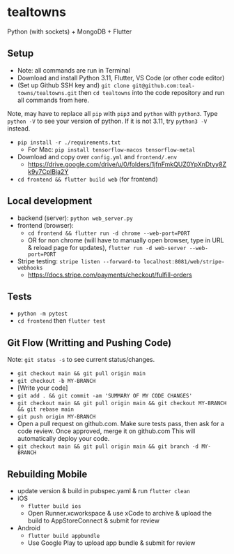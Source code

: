# tealtowns

Python (with sockets) + MongoDB + Flutter

## Setup

- Note: all commands are run in Terminal
- Download and install Python 3.11, Flutter, VS Code (or other code editor)
- (Set up Github SSH key and) `git clone git@github.com:teal-towns/tealtowns.git` then `cd tealtowns` into the code repository and run all commands from here.

Note, may have to replace all `pip` with `pip3` and `python` with `python3`. Type `python -V` to see your version of python. If it is not 3.11, try `python3 -V` instead.
- `pip install -r ./requirements.txt`
  - For Mac: `pip install tensorflow-macos tensorflow-metal`
- Download and copy over `config.yml` and `frontend/.env`
  - https://drive.google.com/drive/u/0/folders/1jfnFmkQUZ0YpXnDtyy8Zk9y7CplBja2Y
- `cd frontend && flutter build web` (for frontend)

## Local development

- backend (server): `python web_server.py`
- frontend (browser):
  - `cd frontend && flutter run -d chrome --web-port=PORT`
  - OR for non chrome (will have to manually open browser, type in URL & reload page for updates), `flutter run -d web-server --web-port=PORT`
- Stripe testing: `stripe listen --forward-to localhost:8081/web/stripe-webhooks`
  - https://docs.stripe.com/payments/checkout/fulfill-orders

## Tests

- `python -m pytest`
- `cd frontend` then `flutter test`

## Git Flow (Writting and Pushing Code)
Note: `git status -s` to see current status/changes.
- `git checkout main && git pull origin main`
- `git checkout -b MY-BRANCH`
- [Write your code]
- `git add . && git commit -am 'SUMMARY OF MY CODE CHANGES'`
- `git checkout main && git pull origin main && git checkout MY-BRANCH && git rebase main`
- `git push origin MY-BRANCH`
- Open a pull request on github.com. Make sure tests pass, then ask for a code review. Once approved, merge it on github.com This will automatically deploy your code.
- `git checkout main && git pull origin main && git branch -d MY-BRANCH`

## Rebuilding Mobile

- update version & build in pubspec.yaml & run `flutter clean`
- iOS
  - `flutter build ios`
  - Open Runner.xcworkspace & use xCode to archive & upload the build to AppStoreConnect & submit for review
- Android
  - `flutter build appbundle`
  - Use Google Play to upload app bundle & submit for review
